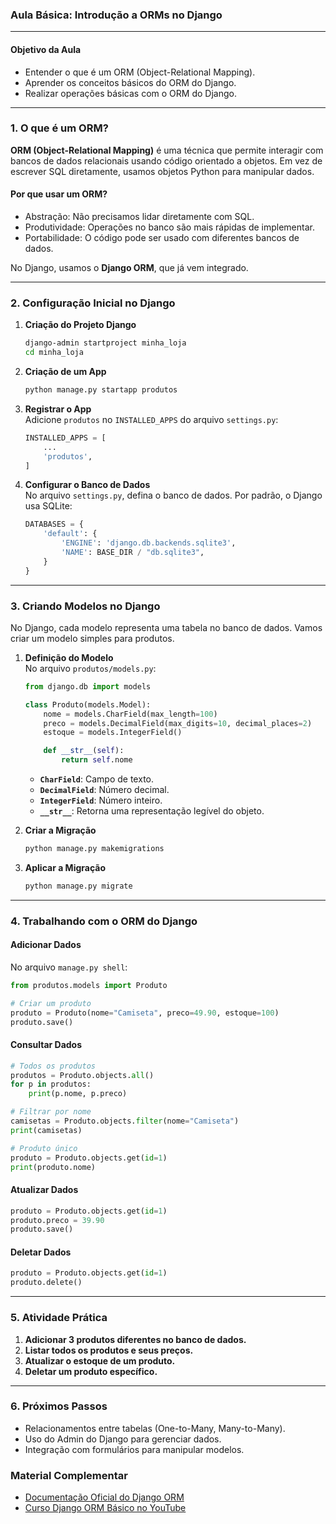 ### Aula Básica: Introdução a ORMs no Django

---

#### **Objetivo da Aula**
- Entender o que é um ORM (Object-Relational Mapping).
- Aprender os conceitos básicos do ORM do Django.
- Realizar operações básicas com o ORM do Django.

---

### **1. O que é um ORM?**
**ORM (Object-Relational Mapping)** é uma técnica que permite interagir com bancos de dados relacionais usando código orientado a objetos. Em vez de escrever SQL diretamente, usamos objetos Python para manipular dados.

#### **Por que usar um ORM?**
- Abstração: Não precisamos lidar diretamente com SQL.
- Produtividade: Operações no banco são mais rápidas de implementar.
- Portabilidade: O código pode ser usado com diferentes bancos de dados.

No Django, usamos o **Django ORM**, que já vem integrado.

---

### **2. Configuração Inicial no Django**

1. **Criação do Projeto Django**  
   ```bash
   django-admin startproject minha_loja
   cd minha_loja
   ```

2. **Criação de um App**  
   ```bash
   python manage.py startapp produtos
   ```

3. **Registrar o App**  
   Adicione `produtos` no `INSTALLED_APPS` do arquivo `settings.py`:
   ```python
   INSTALLED_APPS = [
       ...
       'produtos',
   ]
   ```

4. **Configurar o Banco de Dados**  
   No arquivo `settings.py`, defina o banco de dados. Por padrão, o Django usa SQLite:
   ```python
   DATABASES = {
       'default': {
           'ENGINE': 'django.db.backends.sqlite3',
           'NAME': BASE_DIR / "db.sqlite3",
       }
   }
   ```

---

### **3. Criando Modelos no Django**

No Django, cada modelo representa uma tabela no banco de dados. Vamos criar um modelo simples para produtos.

1. **Definição do Modelo**  
   No arquivo `produtos/models.py`:
   ```python
   from django.db import models

   class Produto(models.Model):
       nome = models.CharField(max_length=100)
       preco = models.DecimalField(max_digits=10, decimal_places=2)
       estoque = models.IntegerField()

       def __str__(self):
           return self.nome
   ```

   - **`CharField`**: Campo de texto.
   - **`DecimalField`**: Número decimal.
   - **`IntegerField`**: Número inteiro.
   - **`__str__`**: Retorna uma representação legível do objeto.

2. **Criar a Migração**  
   ```bash
   python manage.py makemigrations
   ```

3. **Aplicar a Migração**  
   ```bash
   python manage.py migrate
   ```

---

### **4. Trabalhando com o ORM do Django**

#### **Adicionar Dados**
No arquivo `manage.py shell`:
```python
from produtos.models import Produto

# Criar um produto
produto = Produto(nome="Camiseta", preco=49.90, estoque=100)
produto.save()
```

#### **Consultar Dados**
```python
# Todos os produtos
produtos = Produto.objects.all()
for p in produtos:
    print(p.nome, p.preco)

# Filtrar por nome
camisetas = Produto.objects.filter(nome="Camiseta")
print(camisetas)

# Produto único
produto = Produto.objects.get(id=1)
print(produto.nome)
```

#### **Atualizar Dados**
```python
produto = Produto.objects.get(id=1)
produto.preco = 39.90
produto.save()
```

#### **Deletar Dados**
```python
produto = Produto.objects.get(id=1)
produto.delete()
```

---

### **5. Atividade Prática**

1. **Adicionar 3 produtos diferentes no banco de dados.**
2. **Listar todos os produtos e seus preços.**
3. **Atualizar o estoque de um produto.**
4. **Deletar um produto específico.**

---

### **6. Próximos Passos**

- Relacionamentos entre tabelas (One-to-Many, Many-to-Many).
- Uso do Admin do Django para gerenciar dados.
- Integração com formulários para manipular modelos.


### **Material Complementar**
- [Documentação Oficial do Django ORM](https://docs.djangoproject.com/en/4.0/topics/db/models/)
- [Curso Django ORM Básico no YouTube](https://www.youtube.com)